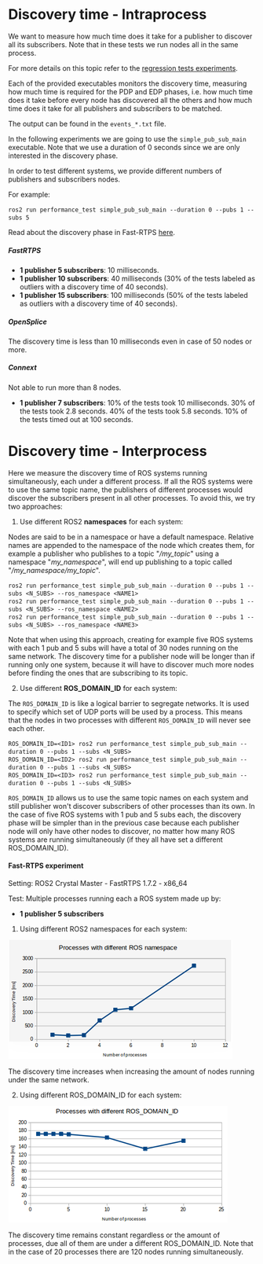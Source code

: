 # Discovery time - Intraprocess

We want to measure how much time does it take for a publisher to discover all its subscribers.
Note that in these tests we run nodes all in the same process.


For more details on this topic refer to the [regression tests experiments](../regression/README.md).

Each of the provided executables monitors the discovery time, measuring how much time is required for the PDP and EDP phases, i.e. how much time does it take before every node has discovered all the others and how much time does it take for all publishers and subscribers to be matched.

The output can be found in the `events_*.txt` file.

In the following experiments we are going to use the `simple_pub_sub_main` executable. Note that we use a duration of 0 seconds since we are only interested in the discovery phase.

In order to test different systems, we provide different numbers of publishers and subscribers nodes.

For example:

```
ros2 run performance_test simple_pub_sub_main --duration 0 --pubs 1 --subs 5
```

Read about the discovery phase in Fast-RTPS [here](https://eprosima-fast-rtps.readthedocs.io/en/latest/advanced.html#discovery).

##### FastRTPS

 - **1 publisher 5 subscribers**: 10 milliseconds.
 - **1 publisher 10 subscribers**: 40 milliseconds (30% of the tests labeled as outliers with a discovery time of 40 seconds).
 - **1 publisher 15 subscribers**: 100 milliseconds (50% of the tests labeled as outliers with a discovery time of 40 seconds).

##### OpenSplice

The discovery time is less than 10 milliseconds even in case of 50 nodes or more.

##### Connext

Not able to run more than 8 nodes.

 - **1 publisher 7 subscribers**: 10% of the tests took 10 milliseconds. 30% of the tests took 2.8 seconds. 40% of the tests took 5.8 seconds. 10% of the tests timed out at 100 seconds.

# Discovery time - Interprocess

Here we measure the discovery time of ROS systems running simultaneously, each under a different process. If all the ROS systems were to use the same topic name, the publishers of different processes would discover the subscribers present in all other processes. To avoid this, we try two approaches:

1. Use different ROS2 **namespaces** for each system:

Nodes are said to be in a namespace or have a default namespace. Relative names are appended to the namespace of the node which creates them, for example a publisher who publishes to a topic "*/my_topic*" using a namespace "*my_namespace*", will end up publishing to a topic called "*/my_namespace/my_topic*".

```
ros2 run performance_test simple_pub_sub_main --duration 0 --pubs 1 --subs <N_SUBS> --ros_namespace <NAME1>
ros2 run performance_test simple_pub_sub_main --duration 0 --pubs 1 --subs <N_SUBS> --ros_namespace <NAME2>
ros2 run performance_test simple_pub_sub_main --duration 0 --pubs 1 --subs <N_SUBS> --ros_namespace <NAME3>
```

Note that when using this approach, creating for example five ROS systems with each 1 pub and 5 subs will have a total of 30 nodes running on the same network. The discovery time for a publisher node will be longer than if running only one system, because it will have to discover much more nodes before finding the ones that are subscribing to its topic.

2. Use different **ROS_DOMAIN_ID** for each system:

The `ROS_DOMAIN_ID` is like a logical barrier to segregate networks. It is used to specify which set of UDP ports will be used by a process. This means that the nodes in two processes with different `ROS_DOMAIN_ID` will never see each other.

```
ROS_DOMAIN_ID=<ID1> ros2 run performance_test simple_pub_sub_main --duration 0 --pubs 1 --subs <N_SUBS>
ROS_DOMAIN_ID=<ID2> ros2 run performance_test simple_pub_sub_main --duration 0 --pubs 1 --subs <N_SUBS>
ROS_DOMAIN_ID=<ID3> ros2 run performance_test simple_pub_sub_main --duration 0 --pubs 1 --subs <N_SUBS>
```

`ROS_DOMAIN_ID` allows us to use the same topic names on each system and still publisher won't discover subscribers of other processes than its own. In the case of five ROS systems with 1 pub and 5 subs each, the discovery phase will be simpler than in the previous case because each publisher node will only have other nodes to discover, no matter how many ROS systems are running simultaneously (if they all have set a different ROS_DOMAIN_ID).


#### Fast-RTPS experiment

Setting: ROS2 Crystal Master - FastRTPS 1.7.2 - x86_64

Test: Multiple processes running each a ROS system made up by:

 - **1 publisher 5 subscribers**

1. Using different ROS2 namespaces for each system:

![Plot](diff-namespace.png)

The discovery time increases when increasing the amount of nodes running under the same network.

2. Using different ROS_DOMAIN_ID for each system:

![Plot](diff-domain-id.png)

The discovery time remains constant regardless or the amount of processes, due all of them are under a different ROS_DOMAIN_ID. Note that in the case of 20 processes there are 120 nodes running simultaneously.

